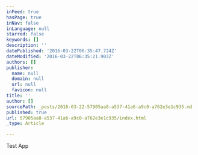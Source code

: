 ```yaml
---
inFeed: true
hasPage: true
inNav: false
inLanguage: null
starred: false
keywords: []
description: ''
datePublished: '2016-03-22T06:35:47.724Z'
dateModified: '2016-03-22T06:35:21.903Z'
authors: []
publisher:
  name: null
  domain: null
  url: null
  favicon: null
title: ''
author: []
sourcePath: _posts/2016-03-22-57905aa8-a537-41a6-a9c0-a762e3e1c935.md
published: true
url: 57905aa8-a537-41a6-a9c0-a762e3e1c935/index.html
_type: Article

---
```

Test App